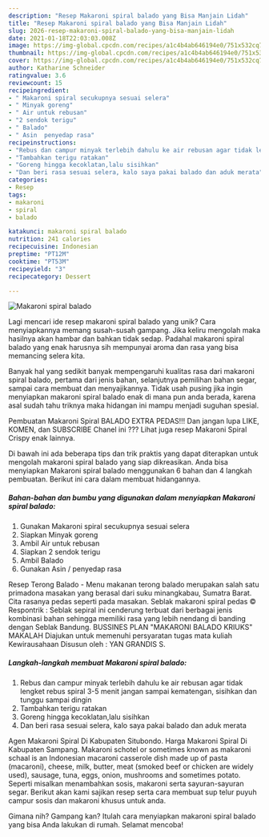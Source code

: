 ```yaml
---
description: "Resep Makaroni spiral balado yang Bisa Manjain Lidah"
title: "Resep Makaroni spiral balado yang Bisa Manjain Lidah"
slug: 2026-resep-makaroni-spiral-balado-yang-bisa-manjain-lidah
date: 2021-01-18T22:03:03.008Z
image: https://img-global.cpcdn.com/recipes/a1c4b4ab646194e0/751x532cq70/makaroni-spiral-balado-foto-resep-utama.jpg
thumbnail: https://img-global.cpcdn.com/recipes/a1c4b4ab646194e0/751x532cq70/makaroni-spiral-balado-foto-resep-utama.jpg
cover: https://img-global.cpcdn.com/recipes/a1c4b4ab646194e0/751x532cq70/makaroni-spiral-balado-foto-resep-utama.jpg
author: Katharine Schneider
ratingvalue: 3.6
reviewcount: 15
recipeingredient:
- " Makaroni spiral secukupnya sesuai selera"
- " Minyak goreng"
- " Air untuk rebusan"
- "2 sendok terigu"
- " Balado"
- " Asin  penyedap rasa"
recipeinstructions:
- "Rebus dan campur minyak terlebih dahulu ke air rebusan agar tidak lengket rebus spiral 3-5 menit jangan sampai kematengan, sisihkan dan tunggu sampai dingin"
- "Tambahkan terigu ratakan"
- "Goreng hingga kecoklatan,lalu sisihkan"
- "Dan beri rasa sesuai selera, kalo saya pakai balado dan aduk merata"
categories:
- Resep
tags:
- makaroni
- spiral
- balado

katakunci: makaroni spiral balado 
nutrition: 241 calories
recipecuisine: Indonesian
preptime: "PT12M"
cooktime: "PT53M"
recipeyield: "3"
recipecategory: Dessert

---
```



![Makaroni spiral balado](https://img-global.cpcdn.com/recipes/a1c4b4ab646194e0/751x532cq70/makaroni-spiral-balado-foto-resep-utama.jpg)

Lagi mencari ide resep makaroni spiral balado yang unik? Cara menyiapkannya memang susah-susah gampang. Jika keliru mengolah maka hasilnya akan hambar dan bahkan tidak sedap. Padahal makaroni spiral balado yang enak harusnya sih mempunyai aroma dan rasa yang bisa memancing selera kita.

Banyak hal yang sedikit banyak mempengaruhi kualitas rasa dari makaroni spiral balado, pertama dari jenis bahan, selanjutnya pemilihan bahan segar, sampai cara membuat dan menyajikannya. Tidak usah pusing jika ingin menyiapkan makaroni spiral balado enak di mana pun anda berada, karena asal sudah tahu triknya maka hidangan ini mampu menjadi suguhan spesial.

Pembuatan Makaroni Spiral BALADO EXTRA PEDAS!!! Dan jangan lupa LIKE, KOMEN, dan SUBSCRIBE Chanel ini ??? Lihat juga resep Makaroni Spiral Crispy enak lainnya.


Di bawah ini ada beberapa tips dan trik praktis yang dapat diterapkan untuk mengolah makaroni spiral balado yang siap dikreasikan. Anda bisa menyiapkan Makaroni spiral balado menggunakan 6 bahan dan 4 langkah pembuatan. Berikut ini cara dalam membuat hidangannya.

<!--inarticleads1-->

##### Bahan-bahan dan bumbu yang digunakan dalam menyiapkan Makaroni spiral balado:

1. Gunakan  Makaroni spiral secukupnya sesuai selera
1. Siapkan  Minyak goreng
1. Ambil  Air untuk rebusan
1. Siapkan 2 sendok terigu
1. Ambil  Balado
1. Gunakan  Asin / penyedap rasa


Resep Terong Balado - Menu makanan terong balado merupakan salah satu primadona masakan yang berasal dari suku minangkabau, Sumatra Barat. Cita rasanya pedas seperti pada masakan. Seblak makaroni spiral pedas © Respontrik : Seblak sepiral ini cenderung terbuat dari berbagai jenis kombinasi bahan sehingga memiliki rasa yang lebih nendang di banding dengan Seblak Bandung. BUSSINES PLAN &#34;MAKARONI BALADO KRIUKS&#34; MAKALAH Diajukan untuk memenuhi persyaratan tugas mata kuliah Kewirausahaan Disusun oleh : YAN GRANDIS S. 

<!--inarticleads2-->

##### Langkah-langkah membuat Makaroni spiral balado:

1. Rebus dan campur minyak terlebih dahulu ke air rebusan agar tidak lengket rebus spiral 3-5 menit jangan sampai kematengan, sisihkan dan tunggu sampai dingin
1. Tambahkan terigu ratakan
1. Goreng hingga kecoklatan,lalu sisihkan
1. Dan beri rasa sesuai selera, kalo saya pakai balado dan aduk merata


Agen Makaroni Spiral Di Kabupaten Situbondo. Harga Makaroni Spiral Di Kabupaten Sampang. Makaroni schotel or sometimes known as makaroni schaal is an Indonesian macaroni casserole dish made up of pasta (macaroni), cheese, milk, butter, meat (smoked beef or chicken are widely used), sausage, tuna, eggs, onion, mushrooms and sometimes potato. Seperti misalkan menambahkan sosis, makaroni serta sayuran-sayuran segar. Berikut akan kami sajikan resep serta cara membuat sup telur puyuh campur sosis dan makaroni khusus untuk anda. 

Gimana nih? Gampang kan? Itulah cara menyiapkan makaroni spiral balado yang bisa Anda lakukan di rumah. Selamat mencoba!
